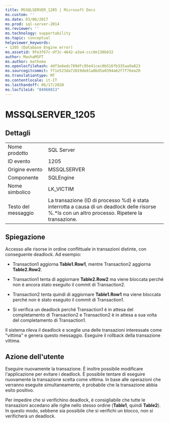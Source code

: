 ```yaml
---
title: MSSQLSERVER_1205 | Microsoft Docs
ms.custom: ''
ms.date: 03/06/2017
ms.prod: sql-server-2014
ms.reviewer: ''
ms.technology: supportability
ms.topic: conceptual
helpviewer_keywords:
- 1205 (Database Engine error)
ms.assetid: 9fe3f67c-df3c-4642-a3a4-ccc0e138b632
author: MashaMSFT
ms.author: mathoma
ms.openlocfilehash: 4df3e6edc789dfc95e41cec0b516fb335aa9a823
ms.sourcegitcommit: f71e523da72019de81a8bd5a0394a62f7f76ea20
ms.translationtype: MT
ms.contentlocale: it-IT
ms.lasthandoff: 06/17/2020
ms.locfileid: "84968013"
---
```

# <a name="mssqlserver_1205"></a>MSSQLSERVER_1205
    
## <a name="details"></a>Dettagli  
  
|||  
|-|-|  
|Nome prodotto|SQL Server|  
|ID evento|1205|  
|Origine evento|MSSQLSERVER|  
|Componente|SQLEngine|  
|Nome simbolico|LK_VICTIM|  
|Testo del messaggio|La transazione (ID di processo %d) è stata interrotta a causa di un deadlock delle risorse %.*ls con un altro processo. Ripetere la transazione.|  
  
## <a name="explanation"></a>Spiegazione  
 Accesso alle risorse in ordine conflittuale in transazioni distinte, con conseguente deadlock. Ad esempio:  
  
-   Transaction1 aggiorna **Table1.Row1**, mentre Transaction2 aggiorna **Table2.Row2**.  
  
-   Transaction1 tenta di aggiornare **Table2.Row2** ma viene bloccata perché non è ancora stato eseguito il commit di Transaction2.  
  
-   Transaction2 tenta quindi di aggiornare **Table1.Row1** ma viene bloccata perché non è stato eseguito il commit di Transaction1.  
  
-   Si verifica un deadlock perché Transaction1 è in attesa del completamento di Transaction2 e Transaction2 è in attesa a sua volta del completamento di Transaction1.  
  
 Il sistema rileva il deadlock e sceglie una delle transazioni interessate come "vittima" e genera questo messaggio. Eseguire il rollback della transazione vittima.  
  
## <a name="user-action"></a>Azione dell'utente  
 Eseguire nuovamente la transazione. È inoltre possibile modificare l'applicazione per evitare i deadlock. È possibile tentare di eseguire nuovamente la transazione scelta come vittima. In base alle operazioni che verranno eseguite simultaneamente, è probabile che la transazione abbia esito positivo.  
  
 Per impedire che si verifichino deadlock, è consigliabile che tutte le transazioni accedano alle righe nello stesso ordine (**Table1**, quindi **Table2**). In questo modo, sebbene sia possibile che si verifichi un blocco, non si verificherà un deadlock.  
  
  
